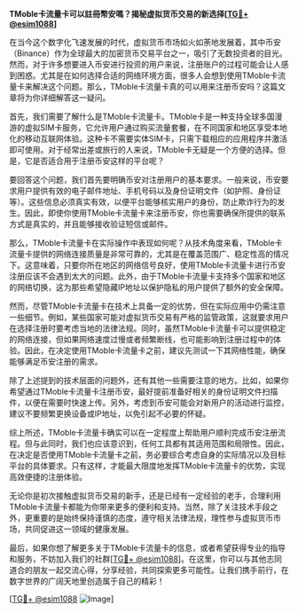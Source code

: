 **TMoble卡流量卡可以註冊幣安嗎？揭秘虚拟货币交易的新选择[[TG💪+ @esim1088](https://t.me/s/esim1088)]**

在当今这个数字化飞速发展的时代，虚拟货币市场如火如荼地发展着，其中币安（Binance）作为全球最大的加密货币交易平台之一，吸引了无数投资者的目光。然而，对于许多想要进入币安进行投资的用户来说，注册账户的过程可能会让人感到困惑。尤其是在如何选择合适的网络环境方面，很多人会想到使用TMoble卡流量卡来解决这个问题。那么，TMoble卡流量卡真的可以用来注册币安吗？这篇文章将为你详细解答这一疑问。

首先，我们需要了解什么是TMoble卡流量卡。TMoble卡是一种支持全球多国漫游的虚拟SIM卡服务，它允许用户通过购买流量套餐，在不同国家和地区享受本地化的移动互联网体验。这种卡不需要实体SIM卡，只需下载相应的应用程序并激活即可使用。对于经常出差或旅行的人来说，TMoble卡无疑是一个方便的选择。但是，它是否适合用于注册币安这样的平台呢？

要回答这个问题，我们首先要明确币安对注册用户的基本要求。一般来说，币安要求用户提供有效的电子邮件地址、手机号码以及身份证明文件（如护照、身份证等）。这些信息必须真实有效，以便平台能够核实用户的身份，防止欺诈行为的发生。因此，即使你使用TMoble卡流量卡来注册币安，你也需要确保所提供的联系方式是真实的，并且能够接收验证短信或邮件。

那么，TMoble卡流量卡在实际操作中表现如何呢？从技术角度来看，TMoble卡流量卡提供的网络连接质量是非常可靠的，尤其是在覆盖范围广、稳定性高的情况下。这意味着，只要你所在地区的网络信号良好，使用TMoble卡流量卡进行币安注册应该不会遇到太大的问题。此外，由于TMoble卡流量卡支持多个国家和地区的网络切换，这为那些希望隐藏IP地址以保护隐私的用户提供了额外的安全保障。

然而，尽管TMoble卡流量卡在技术上具备一定的优势，但在实际应用中仍需注意一些细节。例如，某些国家可能对虚拟货币交易有严格的监管政策，这就要求用户在选择注册时要考虑当地的法律法规。同时，虽然TMoble卡流量卡可以提供稳定的网络连接，但如果网络速度过慢或者频繁断线，也可能影响到注册过程中的体验。因此，在决定使用TMoble卡流量卡之前，建议先测试一下其网络性能，确保能够满足币安注册的需求。

除了上述提到的技术层面的问题外，还有其他一些需要注意的地方。比如，如果你希望通过TMoble卡流量卡注册币安，最好提前准备好相关的身份证明文件扫描件，以便在需要时快速上传。另外，考虑到币安可能会对新用户的活动进行监控，建议不要频繁更换设备或IP地址，以免引起不必要的怀疑。

综上所述，TMoble卡流量卡确实可以在一定程度上帮助用户顺利完成币安注册流程。但与此同时，我们也应该意识到，任何工具都有其适用范围和局限性。因此，在决定是否使用TMoble卡流量卡之前，务必要综合考虑自身的实际情况以及目标平台的具体要求。只有这样，才能最大限度地发挥TMoble卡流量卡的优势，实现高效便捷的注册体验。

无论你是初次接触虚拟货币交易的新手，还是已经有一定经验的老手，合理利用TMoble卡流量卡都能为你带来更多的便利和支持。当然，除了关注技术手段之外，更重要的是始终保持谨慎的态度，遵守相关法律法规，理性参与虚拟货币市场，共同促进这一领域的健康发展。

最后，如果你想了解更多关于TMoble卡流量卡的信息，或者希望获得专业的指导和服务，不妨加入我们的社群[[TG💪+ @esim1088](https://t.me/s/esim1088)]。在这里，你可以与其他志同道合的朋友一起交流心得，分享经验，共同探索更多可能性。让我们携手前行，在数字世界的广阔天地里创造属于自己的精彩！

[[TG💪+ @esim1088](https://t.me/s/esim1088) ![Image](https://i.postimg.cc/4NQfJmqS/Snipaste-2025-05-13-00-14-12.png)]